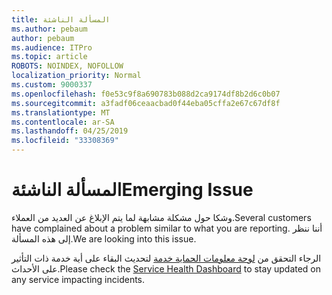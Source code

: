 ```yaml
---
title: المسألة الناشئة
ms.author: pebaum
author: pebaum
ms.audience: ITPro
ms.topic: article
ROBOTS: NOINDEX, NOFOLLOW
localization_priority: Normal
ms.custom: 9000337
ms.openlocfilehash: f0e53c9f8a690783b088d2ca9174df8b2d6c0b07
ms.sourcegitcommit: a3fadf06ceaacbad0f44eba05cffa2e67c67df8f
ms.translationtype: MT
ms.contentlocale: ar-SA
ms.lasthandoff: 04/25/2019
ms.locfileid: "33308369"
---
```

# <a name="emerging-issue"></a><span data-ttu-id="f8d18-102">المسألة الناشئة</span><span class="sxs-lookup"><span data-stu-id="f8d18-102">Emerging Issue</span></span>

<span data-ttu-id="f8d18-103">وشكا حول مشكلة مشابهة لما يتم الإبلاغ عن العديد من العملاء.</span><span class="sxs-lookup"><span data-stu-id="f8d18-103">Several customers have complained about a problem similar to what you are reporting.</span></span> <span data-ttu-id="f8d18-104">أننا ننظر إلى هذه المسألة.</span><span class="sxs-lookup"><span data-stu-id="f8d18-104">We are looking into this issue.</span></span>

<span data-ttu-id="f8d18-105">الرجاء التحقق من [لوحة معلومات الحماية خدمة](https://admin.microsoft.com/adminportal/home#/servicehealth) لتحديث البقاء على أية خدمة ذات التأثير على الأحداث.</span><span class="sxs-lookup"><span data-stu-id="f8d18-105">Please check the [Service Health Dashboard](https://admin.microsoft.com/adminportal/home#/servicehealth) to stay updated on any service impacting incidents.</span></span>
